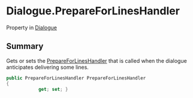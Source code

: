 # Dialogue.PrepareForLinesHandler

Property in [Dialogue](api/csharp/yarn.dialogue.md)

## Summary


Gets or sets the  <a href="yarn.dialogue.prepareforlineshandler.md">PrepareForLinesHandler</a>  that is called
when the dialogue anticipates delivering some lines.


```csharp
public PrepareForLinesHandler PrepareForLinesHandler
{
            get; set; }
```

